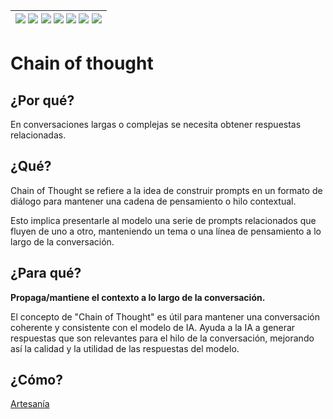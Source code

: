 <div align=right>

|[![](https://img.shields.io/badge/-Inicio-FFF?style=flat&logo=Emlakjet&logoColor=black)](/README.md) [![](https://img.shields.io/badge/-Introducción-FFF?style=flat)](/documentos/intro.md) [![](https://img.shields.io/badge/-Panorámica-FFF?style=flat)](/documentos/panorámica.md) [![](https://img.shields.io/badge/-Prompts-FFF?style=flat)](/documentos/prompts/README.md) [![](https://img.shields.io/badge/-Ingeniería_de_prompts-FFF?style=flat)](/documentos/ingenieriaDePrompts/README.md) [![](https://img.shields.io/badge/-Patrones-FFF?style=flat)](/documentos/ingenieriaDePrompts/patrones/README.md) [![](https://img.shields.io/badge/-Casos_de_uso-FFF?style=flat)](/documentos/casosDeUso/README.md)|
|-|

</div>

# Chain of thought 

## ¿Por qué?

En conversaciones largas o complejas se necesita obtener respuestas relacionadas.

## ¿Qué?

Chain of Thought se refiere a la idea de construir prompts en un formato de diálogo para mantener una cadena de pensamiento o hilo contextual. 

Esto implica presentarle al modelo una serie de prompts relacionados que fluyen de uno a otro, manteniendo un tema o una línea de pensamiento a lo largo de la conversación.

## ¿Para qué?

**Propaga/mantiene el contexto a lo largo de la conversación.**

El concepto de "Chain of Thought" es útil para mantener una conversación coherente y consistente con el modelo de IA. Ayuda a la IA a generar respuestas que son relevantes para el hilo de la conversación, mejorando así la calidad y la utilidad de las respuestas del modelo.

## ¿Cómo?

[Artesanía](/casosDeUso/artesania.md)
